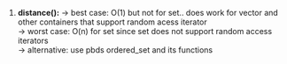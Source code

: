 1. **distance():**
-> best case: O(1) but not for set.. does work for vector and other containers that support random acess iterator\
-> worst case: O(n) for set since set does not support random access iterators \
-> alternative: use pbds ordered_set and its functions 
